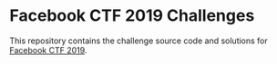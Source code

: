 # Facebook CTF 2019 Challenges

This repository contains the challenge source code and solutions for [Facebook CTF 2019](https://ctftime.org/event/781).
